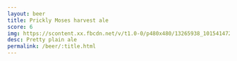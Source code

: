 ```yaml
---
layout: beer
title: Prickly Moses harvest ale
score: 6
img: https://scontent.xx.fbcdn.net/v/t1.0-0/p480x480/13265938_10154147274608745_6314635329318943118_n.jpg?oh=55768be23f5a29bc77a75f00bfb2adfb&oe=5876889D
desc: Pretty plain ale
permalink: /beer/:title.html
---
```

